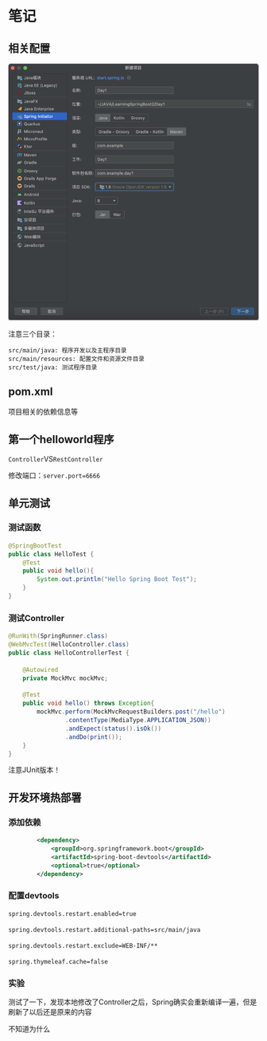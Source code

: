 # 笔记

## 相关配置

![image-20230227171407621](1.png)

注意三个目录：

```
src/main/java: 程序开发以及主程序目录
src/main/resources: 配置文件和资源文件目录
src/test/java: 测试程序目录
```

## pom.xml

项目相关的依赖信息等

## 第一个helloworld程序

`Controller`VS`RestController`

修改端口：`server.port=6666`

## 单元测试

### 测试函数

```java
@SpringBootTest
public class HelloTest {
    @Test
    public void hello(){
        System.out.println("Hello Spring Boot Test");
    }
}
```

### 测试Controller

```java
@RunWith(SpringRunner.class)
@WebMvcTest(HelloController.class)
public class HelloControllerTest {

    @Autowired
    private MockMvc mockMvc;

    @Test
    public void hello() throws Exception{
        mockMvc.perform(MockMvcRequestBuilders.post("/hello")
                .contentType(MediaType.APPLICATION_JSON))
                .andExpect(status().isOk())
                .andDo(print());
    }
}
```

注意JUnit版本！

## 开发环境热部署

### 添加依赖

```xml
        <dependency>
            <groupId>org.springframework.boot</groupId>
            <artifactId>spring-boot-devtools</artifactId>
            <optional>true</optional>
        </dependency>
```

### 配置devtools

```properties
spring.devtools.restart.enabled=true

spring.devtools.restart.additional-paths=src/main/java

spring.devtools.restart.exclude=WEB-INF/**

spring.thymeleaf.cache=false
```

### 实验

测试了一下，发现本地修改了Controller之后，Spring确实会重新编译一遍，但是刷新了以后还是原来的内容

不知道为什么